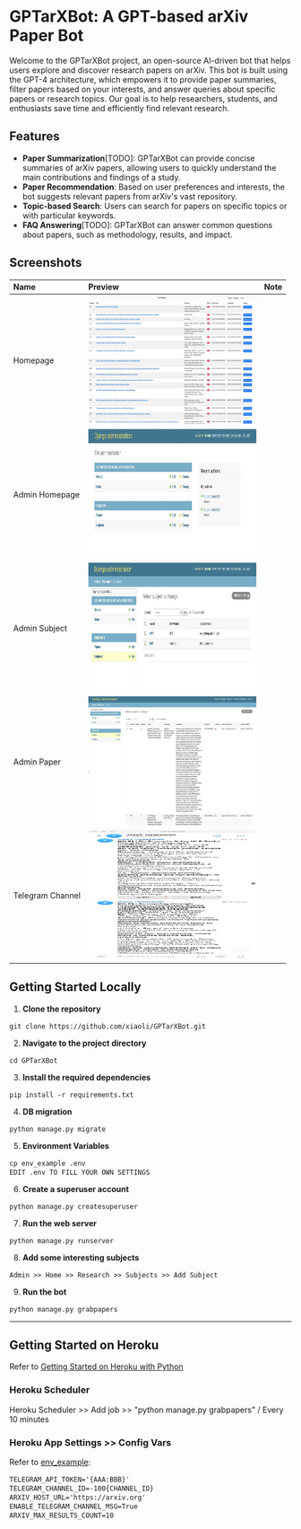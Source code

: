 # GPTarXBot: A GPT-based arXiv Paper Bot

Welcome to the GPTarXBot project, an open-source AI-driven bot that helps users explore and discover research papers on arXiv. This bot is built using the GPT-4 architecture, which empowers it to provide paper summaries, filter papers based on your interests, and answer queries about specific papers or research topics. Our goal is to help researchers, students, and enthusiasts save time and efficiently find relevant research.

## Features

* **Paper Summarization**[TODO]: GPTarXBot can provide concise summaries of arXiv papers, allowing users to quickly understand the main contributions and findings of a study.
* **Paper Recommendation**: Based on user preferences and interests, the bot suggests relevant papers from arXiv's vast repository.
* **Topic-based Search**: Users can search for papers on specific topics or with particular keywords.
* **FAQ Answering**[TODO]: GPTarXBot can answer common questions about papers, such as methodology, results, and impact.

## Screenshots
|Name|Preview|Note|
|:-|:-|:-|
|Homepage|<img src="./screenshots/home.jpg" alt="Homepage" width="300" height="230">||
|Admin Homepage|<img src="./screenshots/admin_home.jpg" alt="Admin Homepage" width="300" height="230">||
|Admin Subject|<img src="./screenshots/admin_subject.jpg" alt="Admin Subject" width="300" height="230">||
|Admin Paper|<img src="./screenshots/admin_paper.jpg" alt="Admin Paper" width="300" height="230">||
|Telegram Channel|<img src="./screenshots/telegram.jpg" alt="Telegram Channel" width="300" height="230">||

## Getting Started Locally

1. **Clone the repository**
```
git clone https://github.com/xiaoli/GPTarXBot.git
```

2. **Navigate to the project directory**
```
cd GPTarXBot
```

3. **Install the required dependencies**
```
pip install -r requirements.txt
```

4. **DB migration**
```
python manage.py migrate
```

5. **Environment Variables**
```
cp env_example .env
EDIT .env TO FILL YOUR OWN SETTINGS
```

6. **Create a superuser account**
```
python manage.py createsuperuser
```

7. **Run the web server**
```
python manage.py runserver
```

8. **Add some interesting subjects**
```
Admin >> Home >> Research >> Subjects >> Add Subject
```

9. **Run the bot**
```
python manage.py grabpapers
```

<hr/>

## Getting Started on Heroku
Refer to [Getting Started on Heroku with Python
](https://devcenter.heroku.com/articles/getting-started-with-python "Getting Started on Heroku with Python")

### Heroku Scheduler
Heroku Scheduler >> Add job >> "python manage.py grabpapers" / Every 10 minutes

### Heroku App Settings >> Config Vars
Refer to [env_example](./env_example "Example of Vars"):
```
TELEGRAM_API_TOKEN='{AAA:BBB}'
TELEGRAM_CHANNEL_ID=-100{CHANNEL_ID}
ARXIV_HOST_URL='https://arxiv.org'
ENABLE_TELEGRAM_CHANNEL_MSG=True
ARXIV_MAX_RESULTS_COUNT=10
```